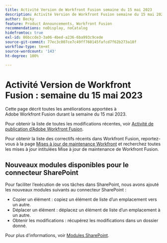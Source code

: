 ```yaml
---
title: Activité Version de Workfront Fusion semaine du 15 mai 2023
description: Activité Version de Workfront Fusion semaine du 15 mai 2023
author: Becky
feature: Product Announcements, Workfront Fusion
recommendations: noDisplay, noCatalog
hidefromtoc: true
exl-id: 86bccde3-3a06-4bed-a236-6ba993c9cede
source-git-commit: 77ec3c007ce7c49ff760145fafcd7f62b273a18f
workflow-type: tm+mt
source-wordcount: '143'
ht-degree: 100%

---
```


# Activité Version de Workfront Fusion : semaine du 15 mai 2023

Cette page décrit toutes les améliorations apportées à Adobe Workfront Fusion durant la semaine du 15 mai 2023.

Pour obtenir la liste de toutes les modifications récentes, voir [Activité de publication d’Adobe Workfront Fusion](/help/workfront-fusion/fusion-product-releases/fusion-release-activity.md).

Pour obtenir la liste des correctifs récents dans Workfront Fusion, reportez-vous à la page [Mises à jour de maintenance Workfront](https://experienceleague.adobe.com/docs/workfront-known-issues/releases/current-updates.html?lang=fr) et recherchez toutes les mises à jour intitulées Mise à jour de maintenance de Workfront Fusion.

## Nouveaux modules disponibles pour le connecteur SharePoint

Pour faciliter l’exécution de vos tâches dans SharePoint, nous avons ajouté les nouveaux modules suivants au connecteur SharePoint :

* Copier un élément : copiez un élément de liste d’un emplacement vers un autre.
* Déplacer un élément : déplacez un élément de liste d’un emplacement à un autre.
* Obtenir les modifications : récupérez les modifications dans un dossier donné.

Pour plus d’informations, voir [Modules SharePoint](/help/workfront-fusion/references/apps-and-modules/third-party-connectors/sharepoint-modules.md).
